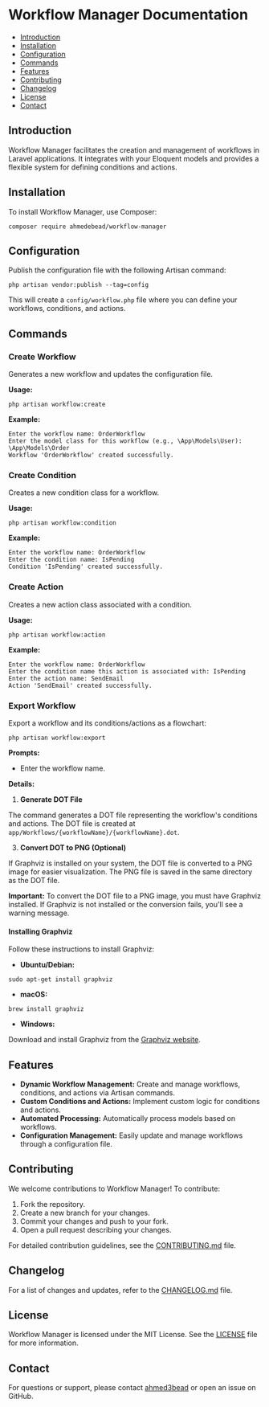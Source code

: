 # Workflow Manager Documentation

*   [Introduction](#introduction)
*   [Installation](#installation)
*   [Configuration](#configuration)
*   [Commands](#commands)
*   [Features](#features)
*   [Contributing](#contributing)
*   [Changelog](#changelog)
*   [License](#license)
*   [Contact](#contact)

## Introduction

Workflow Manager facilitates the creation and management of workflows in Laravel applications. It integrates with your Eloquent models and provides a flexible system for defining conditions and actions.

## Installation

To install Workflow Manager, use Composer:

```
composer require ahmedebead/workflow-manager
```

## Configuration

Publish the configuration file with the following Artisan command:

```
php artisan vendor:publish --tag=config
```

This will create a `config/workflow.php` file where you can define your workflows, conditions, and actions.

## Commands

### Create Workflow

Generates a new workflow and updates the configuration file.

**Usage:**

```
php artisan workflow:create
```

**Example:**

```
Enter the workflow name: OrderWorkflow
Enter the model class for this workflow (e.g., \App\Models\User): \App\Models\Order
Workflow 'OrderWorkflow' created successfully.
```

### Create Condition

Creates a new condition class for a workflow.

**Usage:**

```
php artisan workflow:condition
```

**Example:**

```
Enter the workflow name: OrderWorkflow
Enter the condition name: IsPending
Condition 'IsPending' created successfully.
```

### Create Action

Creates a new action class associated with a condition.

**Usage:**

```
php artisan workflow:action
```

**Example:**

```
Enter the workflow name: OrderWorkflow
Enter the condition name this action is associated with: IsPending
Enter the action name: SendEmail
Action 'SendEmail' created successfully.
```

### Export Workflow

Export a workflow and its conditions/actions as a flowchart:

```
php artisan workflow:export
```

**Prompts:**

*   Enter the workflow name.

**Details:**

1.  **Generate DOT File**

The command generates a DOT file representing the workflow's conditions and actions. The DOT file is created at `app/Workflows/{workflowName}/{workflowName}.dot`.

3.  **Convert DOT to PNG (Optional)**

If Graphviz is installed on your system, the DOT file is converted to a PNG image for easier visualization. The PNG file is saved in the same directory as the DOT file.

**Important:** To convert the DOT file to a PNG image, you must have Graphviz installed. If Graphviz is not installed or the conversion fails, you'll see a warning message.

#### Installing Graphviz

Follow these instructions to install Graphviz:

*   **Ubuntu/Debian:**

```
sudo apt-get install graphviz
```

*   **macOS:**

```
brew install graphviz
```

*   **Windows:**

Download and install Graphviz from the [Graphviz website](https://graphviz.gitlab.io/download/).

## Features

*   **Dynamic Workflow Management:** Create and manage workflows, conditions, and actions via Artisan commands.
*   **Custom Conditions and Actions:** Implement custom logic for conditions and actions.
*   **Automated Processing:** Automatically process models based on workflows.
*   **Configuration Management:** Easily update and manage workflows through a configuration file.

## Contributing

We welcome contributions to Workflow Manager! To contribute:

1.  Fork the repository.
2.  Create a new branch for your changes.
3.  Commit your changes and push to your fork.
4.  Open a pull request describing your changes.

For detailed contribution guidelines, see the [CONTRIBUTING.md](CONTRIBUTING.md) file.

## Changelog

For a list of changes and updates, refer to the [CHANGELOG.md](CHANGELOG.md) file.

## License

Workflow Manager is licensed under the MIT License. See the [LICENSE](LICENSE) file for more information.

## Contact

For questions or support, please contact [ahmed3bead](https://github.com/ahmed3bead) or open an issue on GitHub.
